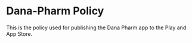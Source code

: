 # Dana-Pharm Policy

This is the policy used for publishing the Dana Pharm app to the Play and App Store.

